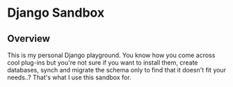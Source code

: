 # Django Sandbox

## Overview
This is my personal Django playground.  You know how you come across cool plug-ins but you're not sure if you want to install them, create databases, synch and migrate the schema only to find that it doesn't fit your needs..?  That's what I use this sandbox for.